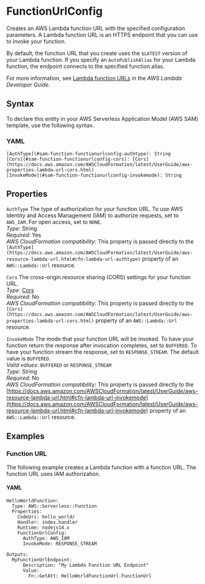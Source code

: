 # FunctionUrlConfig<a name="sam-property-function-functionurlconfig"></a>

Creates an AWS Lambda function URL with the specified configuration parameters\. A Lambda function URL is an HTTPS endpoint that you can use to invoke your function\.

By default, the function URL that you create uses the `$LATEST` version of your Lambda function\. If you specify an `AutoPublishAlias` for your Lambda function, the endpoint connects to the specified function alias\.

For more information, see [Lambda function URLs](https://docs.aws.amazon.com/lambda/latest/dg/lambda-urls.html) in the *AWS Lambda Developer Guide*\.

## Syntax<a name="sam-property-function-functionurlconfig-syntax"></a>

To declare this entity in your AWS Serverless Application Model \(AWS SAM\) template, use the following syntax\.

### YAML<a name="sam-property-function-functionurlconfig-syntax.yaml"></a>

```
[AuthType](#sam-function-functionurlconfig-authtype): String
[Cors](#sam-function-functionurlconfig-cors): [Cors](https://docs.aws.amazon.com/AWSCloudFormation/latest/UserGuide/aws-properties-lambda-url-cors.html)
[InvokeMode](#sam-function-functionurlconfig-invokemode): String
```

## Properties<a name="sam-property-function-functionurlconfig-properties"></a>

 `AuthType`   <a name="sam-function-functionurlconfig-authtype"></a>
The type of authorization for your function URL\. To use AWS Identity and Access Management \(IAM\) to authorize requests, set to `AWS_IAM`\. For open access, set to `NONE`\.  
*Type*: String  
*Required*: Yes  
*AWS CloudFormation compatibility*: This property is passed directly to the `[AuthType](https://docs.aws.amazon.com/AWSCloudFormation/latest/UserGuide/aws-resource-lambda-url.html#cfn-lambda-url-authtype)` property of an `AWS::Lambda::Url` resource\.

 `Cors`   <a name="sam-function-functionurlconfig-cors"></a>
The cross\-origin resource sharing \(CORS\) settings for your function URL\.  
*Type*: [Cors](https://docs.aws.amazon.com/AWSCloudFormation/latest/UserGuide/aws-properties-lambda-url-cors.html)  
*Required*: No  
*AWS CloudFormation compatibility*: This property is passed directly to the `[Cors](https://docs.aws.amazon.com/AWSCloudFormation/latest/UserGuide/aws-properties-lambda-url-cors.html)` property of an `AWS::Lambda::Url` resource\.

 `InvokeMode`  <a name="sam-function-functionurlconfig-invokemode"></a>
The mode that your function URL will be invoked\. To have your function return the response after invocation completes, set to `BUFFERED`\. To have your function stream the response, set to `RESPONSE_STREAM`\. The default value is `BUFFERED`\.  
*Valid values*: `BUFFERED` or `RESPONSE_STREAM`  
*Type*: String  
*Required*: No  
*AWS CloudFormation compatibility*: This property is passed directly to the [https://docs.aws.amazon.com/AWSCloudFormation/latest/UserGuide/aws-resource-lambda-url.html#cfn-lambda-url-invokemode](https://docs.aws.amazon.com/AWSCloudFormation/latest/UserGuide/aws-resource-lambda-url.html#cfn-lambda-url-invokemode) property of an `AWS::Lambda::Url` resource\.

## Examples<a name="sam-property-function-functionurlconfig--examples"></a>

### Function URL<a name="sam-property-function-functionurlconfig--examples--function-url"></a>

The following example creates a Lambda function with a function URL\. The function URL uses IAM authorization\.

#### YAML<a name="sam-property-function-functionurlconfig--examples--function-url--yaml"></a>

```
HelloWorldFunction:
  Type: AWS::Serverless::Function
  Properties:
    CodeUri: hello_world/
    Handler: index.handler
    Runtime: nodejs14.x
    FunctionUrlConfig:
      AuthType: AWS_IAM
      InvokeMode: RESPONSE_STREAM

Outputs:
  MyFunctionUrlEndpoint:
      Description: "My Lambda Function URL Endpoint"
      Value:
        Fn::GetAtt: HelloWorldFunctionUrl.FunctionUrl
```